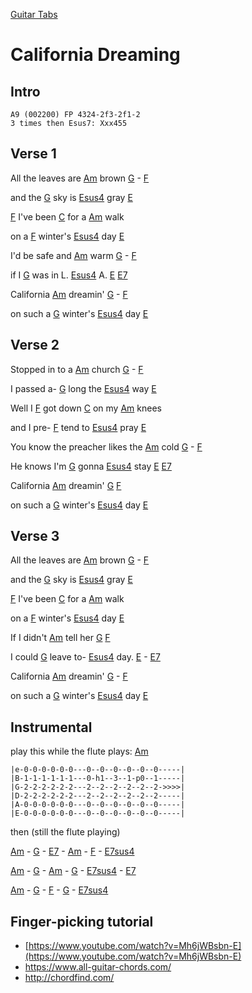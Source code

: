 [Guitar Tabs](index.md)

# California Dreaming

## Intro
```
A9 (002200) FP 4324-2f3-2f1-2
3 times then Esus7: Xxx455
```
                                    
## Verse 1

All the leaves are [Am] brown  [G]  - [F]

and the [G] sky is [Esus4] gray  [E] 

[F] I've been [C] for a [Am] walk

on a [F] winter's [Esus4] day  [E]

I'd be safe and [Am] warm  [G]  - [F]

if I [G] was in L. [Esus4] A.  [E]  [E7]

California [Am] dreamin'  [G]  -  [F]

on such a [G] winter's [Esus4] day  [E]

## Verse 2

Stopped in to a [Am] church  [G]  -  [F]

I passed a- [G] long the [Esus4] way  [E]                                

Well I [F] got down [C] on my [Am] knees

and I pre- [F] tend to [Esus4]  pray  [E]

You know the preacher likes the [Am] cold  [G]  -  [F]

He knows I'm [G] gonna [Esus4] stay  [E]  [E7]

California [Am] dreamin' [G]   [F]

on such a [G] winter's [Esus4] day  [E]                         


## Verse 3
All the leaves are [Am] brown  [G]  -  [F]

and the [G] sky is [Esus4] gray  [E]  

[F] I've been [C] for a [Am] walk

on a [F] winter's [Esus4] day  [E]

If I didn't [Am] tell her  [G]  [F]

I could [G] leave to- [Esus4] day.  [E] -  [E7]

California [Am] dreamin'  [G]  - [F]

on such a [G] winter's [Esus4] day  [E]

                     
## Instrumental                     
play this while the flute plays:
    [Am]

    |e-0-0-0-0-0-0---0--0--0--0--0--0-----|
    |B-1-1-1-1-1-1---0-h1--3--1-p0--1-----|
    |G-2-2-2-2-2-2---2--2--2--2--2--2->>>>| 
    |D-2-2-2-2-2-2---2--2--2--2--2--2-----|
    |A-0-0-0-0-0-0---0--0--0--0--0--0-----|
    |E-0-0-0-0-0-0---0--0--0--0--0--0-----|

then (still the flute playing)

[Am]  -  [G]  -  [E7]  -  [Am]  -  [F]   -     [E7sus4]

[Am]  - [G]  -  [Am]  -  [G]  -   [E7sus4]  - [E7]

[Am]  - [G]  -  [F]   -  [G]  -   [E7sus4]


## Finger-picking tutorial
- [https://www.youtube.com/watch?v=Mh6jWBsbn-E](https://www.youtube.com/watch?v=Mh6jWBsbn-E)
- https://www.all-guitar-chords.com/
- http://chordfind.com/


[A]: https://www.chordbank.com/chords/a-major/  "A major"
[Am]: https://www.chordbank.com/chords/a-minor/  "A minor"
[C]: https://www.chordbank.com/chords/c-major/  "C major"
[D]: https://www.chordbank.com/chords/d-major/  "D major"
[E]: https://www.chordbank.com/chords/e-major/  "E major"
[E7]: https://www.chordbank.com/chords/e-major/  "E7"
[Esus4]: https://www.chordbank.com/chords/e-major/  "Esus4"
[E7sus4]: https://www.chordbank.com/chords/e-major/  "E7sus4"
[F]: https://www.chordbank.com/chords/f-major/  "F major"
[G]: https://www.chordbank.com/chords/g-major/  "G major"

